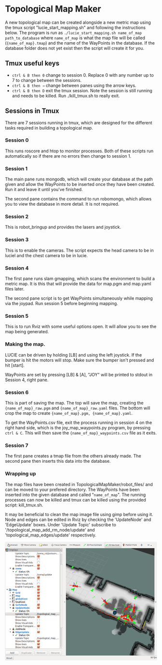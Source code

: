 # Topological Map Maker
A new topological map can be created alongside a new metric map using the tmux script "lucie_start_mapping.sh" and following the instructions below. The program is run as ```./lucie_start_mapping.sh name_of_map path_to_database``` where ```name_of_map``` is what the map file will be called (```{name_of_map}.tmap```) and the name of the WayPoints in the database. If the database folder does not yet exist then the script will create it for you.

## Tmux useful keys
- ```ctrl & B then 0``` change to session 0. Replace 0 with any number up to 7 to change between the sessions.
- ```ctrl & B then →``` change between panes using the arrow keys.
- ```ctrl & B then D``` exit the tmux session. Note the session is still running and needs to be killed. Run ./kill_tmux.sh to really exit.

## Sessions in Tmux
There are 7 sessions running in tmux, which are designed for the different tasks required in building a topological map.

### Session 0
This runs roscore and htop to monitor processes. Both of these scripts run automatically so if there are no errors then change to session 1.

### Session 1
The main pane runs mongodb, which will create your database at the path given and allow the WayPoints to be inserted once they have been created. Run it and leave it until you've finished.

The second pane contains the command to run robomongo, which allows you to view the database in more detail. It is not required.

### Session 2
This is robot_bringup and provides the lasers and joystick.

### Session 3
This is to enable the cameras. The script expects the head camera to be in luciel and the chest camera to be in lucie.

### Session 4
The first pane runs slam gmapping, which scans the environment to build a metric map. It is this that will provide the data for map.pgm and map.yaml files later.

The second pane script is to get WayPoints simultaneously while mapping via the joypad. Run session 5 before beginning mapping.

### Session 5
This is to run Rviz with some useful options open. It will allow you to see the map being generated.

### Making the map.
LUCIE can be driven by holding [LB] and using the left joystick. If the bumper is hit the motors will stop. Make sure the bumper isn't pressed and hit [start].

WayPoints are set by pressing [LB] & [A], "JOY" will be printed to stdout in Session 4, right pane.

### Session 6
This is part of saving the map. The top will save the map, creating the ```{name_of_map}_raw.pgm``` and ```{name_of_map}_raw.yaml``` files. The bottom will crop the map to create ```{name_of_map}.pgm, {name_of_map}.yaml```.

To get the WayPoints.csv file, exit the process running in session 4 on the right hand side, which is the joy_map_waypoints.py program, by pressing ```ctrl & C```. This will then save the ```{name_of_map}_waypoints.csv``` file as it exits.

### Session 7
The first pane creates a tmap file from the others already made. The second pane then inserts this data into the database.

### Wrapping up
The map files have been created in TopologicalMapMaker/robot_files/ and can be moved to your prefered directory. The WayPoints have been inserted into the given database and called "```name_of_map```". The running processes can now be killed and tmux can be killed using the provided script: kill_tmux.sh.

It may be beneficial to clean the map image file using gimp before using it. Node and edges can be edited in Rviz by checking the 'UpdateNode' and 'EdgeUpdate' boxes. Under 'Update Topic' subscribe to '/topological_map_add_rm_node/update' and 'topological_map_edges/update' respectively.

![adding_edges](/assets/adding_edges.png)
